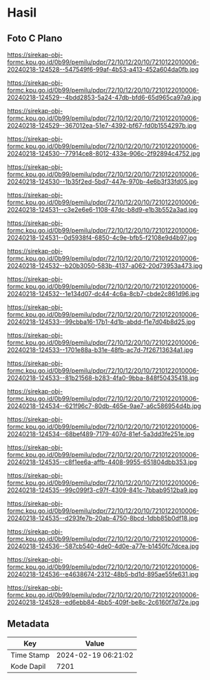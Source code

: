 # Hasil

## Foto C Plano

https://sirekap-obj-formc.kpu.go.id/0b99/pemilu/pdpr/72/10/12/20/10/7210122010006-20240218-124528--547549f6-99af-4b53-a413-452a604da0fb.jpg

https://sirekap-obj-formc.kpu.go.id/0b99/pemilu/pdpr/72/10/12/20/10/7210122010006-20240218-124529--4bdd2853-5a24-47db-bfd6-65d965ca97a9.jpg

https://sirekap-obj-formc.kpu.go.id/0b99/pemilu/pdpr/72/10/12/20/10/7210122010006-20240218-124529--367012ea-51e7-4392-bf67-fd0b1554297b.jpg

https://sirekap-obj-formc.kpu.go.id/0b99/pemilu/pdpr/72/10/12/20/10/7210122010006-20240218-124530--77914ce8-8012-433e-906c-2f92894c4752.jpg

https://sirekap-obj-formc.kpu.go.id/0b99/pemilu/pdpr/72/10/12/20/10/7210122010006-20240218-124530--1b35f2ed-5bd7-447e-970b-4e6b3f33fd05.jpg

https://sirekap-obj-formc.kpu.go.id/0b99/pemilu/pdpr/72/10/12/20/10/7210122010006-20240218-124531--c3e2e6e6-1108-47dc-b8d9-e1b3b552a3ad.jpg

https://sirekap-obj-formc.kpu.go.id/0b99/pemilu/pdpr/72/10/12/20/10/7210122010006-20240218-124531--0d5938f4-6850-4c9e-bfb5-f2108e9d4b97.jpg

https://sirekap-obj-formc.kpu.go.id/0b99/pemilu/pdpr/72/10/12/20/10/7210122010006-20240218-124532--b20b3050-583b-4137-a062-20d73953a473.jpg

https://sirekap-obj-formc.kpu.go.id/0b99/pemilu/pdpr/72/10/12/20/10/7210122010006-20240218-124532--1e134d07-dc44-4c6a-8cb7-cbde2c861d96.jpg

https://sirekap-obj-formc.kpu.go.id/0b99/pemilu/pdpr/72/10/12/20/10/7210122010006-20240218-124533--99cbba16-17b1-4d1b-abdd-f1e7d04b8d25.jpg

https://sirekap-obj-formc.kpu.go.id/0b99/pemilu/pdpr/72/10/12/20/10/7210122010006-20240218-124533--1701e88a-b31e-48fb-ac7d-7f26713634a1.jpg

https://sirekap-obj-formc.kpu.go.id/0b99/pemilu/pdpr/72/10/12/20/10/7210122010006-20240218-124533--81b21568-b283-4fa0-9bba-848f50435418.jpg

https://sirekap-obj-formc.kpu.go.id/0b99/pemilu/pdpr/72/10/12/20/10/7210122010006-20240218-124534--621f96c7-80db-465e-9ae7-a6c586954d4b.jpg

https://sirekap-obj-formc.kpu.go.id/0b99/pemilu/pdpr/72/10/12/20/10/7210122010006-20240218-124534--68bef489-7179-407d-81ef-5a3dd3fe251e.jpg

https://sirekap-obj-formc.kpu.go.id/0b99/pemilu/pdpr/72/10/12/20/10/7210122010006-20240218-124535--c8f1ee6a-affb-4408-9955-651804dbb353.jpg

https://sirekap-obj-formc.kpu.go.id/0b99/pemilu/pdpr/72/10/12/20/10/7210122010006-20240218-124535--99c099f3-c97f-4309-841c-7bbab9512ba9.jpg

https://sirekap-obj-formc.kpu.go.id/0b99/pemilu/pdpr/72/10/12/20/10/7210122010006-20240218-124535--d293fe7b-20ab-4750-8bcd-1dbb85b0df18.jpg

https://sirekap-obj-formc.kpu.go.id/0b99/pemilu/pdpr/72/10/12/20/10/7210122010006-20240218-124536--587cb540-4de0-4d0e-a77e-b1450fc7dcea.jpg

https://sirekap-obj-formc.kpu.go.id/0b99/pemilu/pdpr/72/10/12/20/10/7210122010006-20240218-124536--e4638674-2312-48b5-bd1d-895ae55fe631.jpg

https://sirekap-obj-formc.kpu.go.id/0b99/pemilu/pdpr/72/10/12/20/10/7210122010006-20240218-124528--ed6ebb84-4bb5-409f-be8c-2c6160f7d72e.jpg


## Metadata

| Key        | Value               |
| ---------- | ------------------- |
| Time Stamp | 2024-02-19 06:21:02 |
| Kode Dapil | 7201                |



